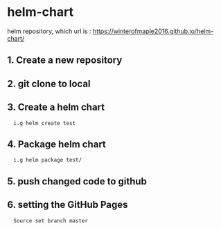 # helm-chart
helm repository, which url is : https://winterofmaple2016.github.io/helm-chart/

## 1. Create a new repository
## 2. git clone to local
## 3. Create a helm chart
      i.g helm create test
## 4. Package helm chart
      i.g helm package test/
## 5. push changed code to github
## 6. setting the GitHub Pages 
      Source set branch master
